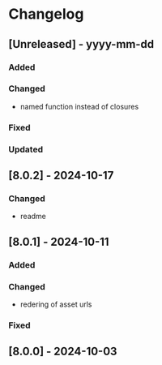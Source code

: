 # Changelog
## [Unreleased] - yyyy-mm-dd

### Added

### Changed
- named function instead of closures

### Fixed

### Updated

## [8.0.2] - 2024-10-17


### Changed
- readme

## [8.0.1] - 2024-10-11


### Added

### Changed
- redering of asset urls

### Fixed

## [8.0.0] - 2024-10-03
